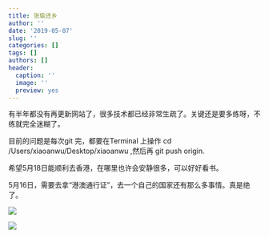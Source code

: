 ```yaml
---
title: 张瑜还乡
author: ''
date: '2019-05-07'
slug: ''
categories: []
tags: []
authors: []
header:
  caption: ''
  image: ''
  preview: yes
---
```


有半年都没有再更新网站了，很多技术都已经非常生疏了。关键还是要多练呀，不练就完全迷糊了。

目前的问题是每次git 完，都要在Terminal 上操作 cd /Users/xiaoanwu/Desktop/xiaoanwu ,然后再 git push origin. 

希望5月18日能顺利去香港，在哪里也许会安静很多，可以好好看书。

5月16日，需要去拿“港澳通行证”，去一个自己的国家还有那么多事情。真是绝了。

![](/post/2019-05-07-_files/WechatIMG2.jpeg)

![](/post/2019-05-07-_files/WechatIMG3.jpeg)



